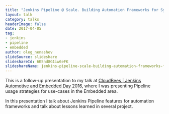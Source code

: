 ```yaml
---
title: "Jenkins Pipeline @ Scale. Building Automation Frameworks for Systems Integration"
layout: talk
category: talks
headerImage: false
date: 2017-04-05    
tag:
- jenkins
- pipeline
- embedded
author: oleg_nenashev
slideSource: slideshare
slideshareId: 6KSnd8G1iw6eFK
slideshareName: jenkins-pipeline-scale-building-automation-frameworks-for-systems-integration
---
```


This is a follow-up presentation to my talk at 
[CloudBees | Jenkins Automotive and Embedded Day 2016](https://www.cloudbees.com/event/cloudbees-jenkins-automotive-and-embedded-day), 
where I was presenting Pipeline usage strategies for use-cases in the Embedded area. 

In this presentation I talk about Jenkins Pipeline features for automation frameworks and talk about lessons learned in several project.
